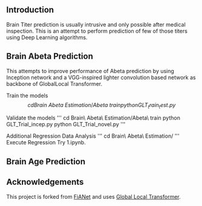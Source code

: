 ## Introduction
Brain Titer prediction is usually intrusive and only possible after medical inspection. This is an attempt to perform prediction of few of those titers using Deep Learning algorithms. 

## Brain Abeta Prediction
This attempts to improve performance of Abeta prediction by using Inception network and a VGG-inspired lighter convolution based network as backbone of GlobalLocal Transformer.

Train the models
$$
cd Brain\ Abeta\ Estimation/Abeta\ train
python GLT_train_test.py
$$

Validate the models
'''
cd Brain\ Abeta\ Estimation/Abeta\ train
python GLT_Trial_incep.py
python GLT_Trial_novel.py
'''

Additional Regression Data Analysis
'''
cd Brain\ Abeta\ Estimation/
'''
Execute Regression Try 1.ipynb.

## Brain Age Prediction









## Acknowledgements

This project is forked from [FiANet](https://github.com/shengfly/FiAnet) and uses [Global Local Transformer](https://github.com/shengfly/global-local-transformer).

